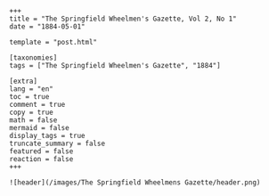 
    +++
    title = "The Springfield Wheelmen's Gazette, Vol 2, No 1"
    date = "1884-05-01"

    template = "post.html"

    [taxonomies]
    tags = ["The Springfield Wheelmen's Gazette", "1884"]

    [extra]
    lang = "en"
    toc = true
    comment = true
    copy = true
    math = false
    mermaid = false
    display_tags = true
    truncate_summary = false
    featured = false
    reaction = false
    +++

    ![header](/images/The Springfield Wheelmens Gazette/header.png)

    